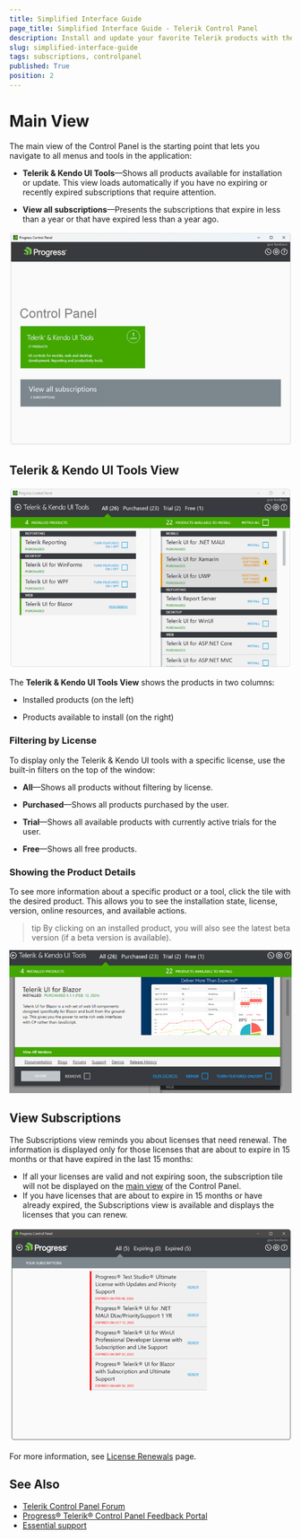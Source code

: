 ```yaml
---
title: Simplified Interface Guide
page_title: Simplified Interface Guide - Telerik Control Panel
description: Install and update your favorite Telerik products with the Telerik Control Panel.
slug: simplified-interface-guide
tags: subscriptions, controlpanel
published: True
position: 2
---
```


# Main View

The main view of the Control Panel is the starting point that lets you navigate to all menus and tools in the application:

* **Telerik & Kendo UI Tools**—Shows all products available for installation or update. This view loads automatically if you have no expiring or recently expired subscriptions that require attention.

* **View all subscriptions**—Presents the subscriptions that expire in less than a year or that have expired less than a year ago.

![Subscriptions Telerik Control Panel](images/subscriptions-telerik-control-panel.png)

## Telerik & Kendo UI Tools View

![DevCraft View Telerik Control Panel](images/devcraft-ultimate-view-telerik-control-panel.png)

The **Telerik & Kendo UI Tools View** shows the products in two columns:

* Installed products (on the left) 

* Products available to install (on the right)

### Filtering by License

To display only the Telerik & Kendo UI tools with a specific license, use the built-in filters on the top of the window:

* **All**—Shows all products without filtering by license.

* **Purchased**—Shows all products purchased by the user.

* **Trial**—Shows all available products with currently active trials for the user.

* **Free**—Shows all free products.

### Showing the Product Details

To see more information about a specific product or a tool, click the tile with the desired product. This allows you to see the installation state, license, version, online resources, and available actions.

>tip By clicking on an installed product, you will also see the latest beta version (if a beta version is available).

![Product Details Telerik Control Panel](images/product-details-telerik-control-panel.png)

## View Subscriptions

The Subscriptions view reminds you about licenses that need renewal. The information is displayed only for those licenses that are about to expire in 15 months or that have expired in the last 15 months:

* If all your licenses are valid and not expiring soon, the subscription tile will not be displayed on the [main view](#welcome-screen-and-main-view) of the Control Panel.
* If you have licenses that are about to expire in 15 months or have already expired, the Subscriptions view is available and displays the licenses that you can renew.

![Subscriptions View Telerik Control Panel](images/subscriptions-view-telerik-control-panel.png)

For more information, see [License Renewals](https://www.telerik.com/purchase/license-renewals) page.

## See Also

* [Telerik Control Panel Forum](https://www.telerik.com/forums/telerik-control-panel)
* [Progress® Telerik® Control Panel Feedback Portal](https://feedback.telerik.com/controlpanel) 
* [Essential support](http://www.telerik.com/support) 
